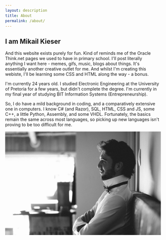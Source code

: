 ```yaml
---
layout: description
title: About
permalink: /about/
---
```


## I am Mikail Kieser

And this website exists purely for fun. Kind of reminds me of the Oracle Think.net pages we used to have in primary school.
I'll post literally anything I want here - memes, gifs, music, blogs about things. It's essentially another creative outlet for me.
And whilst I'm creating this webiste, I'll be learning some CSS and HTML along the way - a bonus.

I'm currently 24 years old. I studied Electronic Engineering at the University of Pretoria for a few years, but didn't complete the degree. I'm currently in my final year of studying BIT Information Systems (Entrepreneurship).

So, I do have a mild background in coding, and a comparatively extensive one in computers. I know C# (and Razor), SQL, HTML, CSS and JS, some C++, a little Python, Assembly, and some VHDL. Fortunately, the basics remain the same across most languages, so picking up new languages isn't proving to be too difficult for me.

<img src="/assets/images/i-am-mikail-kieser.jpg"  id="me"/>

